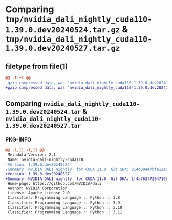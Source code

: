 # Comparing `tmp/nvidia_dali_nightly_cuda110-1.39.0.dev20240524.tar.gz` & `tmp/nvidia_dali_nightly_cuda110-1.39.0.dev20240527.tar.gz`

## filetype from file(1)

```diff
@@ -1 +1 @@
-gzip compressed data, was "nvidia_dali_nightly_cuda110-1.39.0.dev20240524.tar", last modified: Mon Apr  5 07:00:00 1993, max compression
+gzip compressed data, was "nvidia_dali_nightly_cuda110-1.39.0.dev20240527.tar", last modified: Mon Apr  5 07:00:00 1993, max compression
```

## Comparing `nvidia_dali_nightly_cuda110-1.39.0.dev20240524.tar` & `nvidia_dali_nightly_cuda110-1.39.0.dev20240527.tar`

### PKG-INFO

```diff
@@ -1,11 +1,11 @@
 Metadata-Version: 2.1
 Name: nvidia-dali-nightly-cuda110
-Version: 1.39.0.dev20240524
-Summary: NVIDIA DALI nightly  for CUDA 11.0. Git SHA: 814d004e7bfa12edc17f12461fa234b3b7c13bed
+Version: 1.39.0.dev20240527
+Summary: NVIDIA DALI nightly  for CUDA 11.0. Git SHA: 1f4a763f7204719672cc30701d4b14f8be7f4f33
 Home-page: https://github.com/NVIDIA/dali
 Author: NVIDIA Corporation
 License: Apache License 2.0
 Classifier: Programming Language :: Python :: 3.8
 Classifier: Programming Language :: Python :: 3.9
 Classifier: Programming Language :: Python :: 3.10
 Classifier: Programming Language :: Python :: 3.11
```

